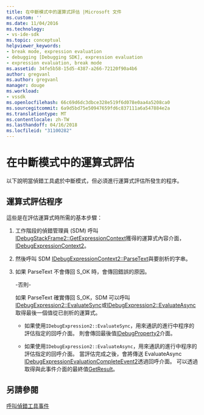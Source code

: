```yaml
---
title: 在中斷模式中的運算式評估 |Microsoft 文件
ms.custom: ''
ms.date: 11/04/2016
ms.technology:
- vs-ide-sdk
ms.topic: conceptual
helpviewer_keywords:
- break mode, expression evaluation
- debugging [Debugging SDK], expression evaluation
- expression evaluation, break mode
ms.assetid: 34fe5b58-15d5-4387-a266-72120f90a4b6
author: gregvanl
ms.author: gregvanl
manager: douge
ms.workload:
- vssdk
ms.openlocfilehash: 66c69d6dc3dbce328e519f6d078e0aa4a5208ca0
ms.sourcegitcommit: 6a9d5bd75e50947659fd6c837111a6a547884e2a
ms.translationtype: MT
ms.contentlocale: zh-TW
ms.lasthandoff: 04/16/2018
ms.locfileid: "31100282"
---
```

# <a name="expression-evaluation-in-break-mode"></a>在中斷模式中的運算式評估
以下說明當偵錯工具處於中斷模式，但必須進行運算式評估所發生的程序。  
  
## <a name="expression-evaluation-process"></a>運算式評估程序  
 這些是在評估運算式時所需的基本步驟：  
  
1.  工作階段的偵錯管理員 (SDM) 呼叫[IDebugStackFrame2::GetExpressionContext](../../extensibility/debugger/reference/idebugstackframe2-getexpressioncontext.md)獲得的運算式內容介面， [IDebugExpressionContext2](../../extensibility/debugger/reference/idebugexpressioncontext2.md)。  
  
2.  然後呼叫 SDM [IDebugExpressionContext2::ParseText](../../extensibility/debugger/reference/idebugexpressioncontext2-parsetext.md)與要剖析的字串。  
  
3.  如果 ParseText 不會傳回 S_OK 時，會傳回錯誤的原因。  
  
     -否則-  
  
     如果 ParseText 確實傳回 S_OK，SDM 可以呼叫[IDebugExpression2::EvaluateSync](../../extensibility/debugger/reference/idebugexpression2-evaluatesync.md)或[IDebugExpression2::EvaluateAsync](../../extensibility/debugger/reference/idebugexpression2-evaluateasync.md)取得最後一個值從已剖析的運算式。  
  
    -   如果使用`IDebugExpression2::EvaluateSync`，用來通訊的進行中程序的評估指定的回呼介面。 則會傳回最後值[IDebugProperty2](../../extensibility/debugger/reference/idebugproperty2.md)介面。  
  
    -   如果使用`IDebugExpression2::EvaluateAsync`，用來通訊的進行中程序的評估指定的回呼介面。 當評估完成之後，會將傳送 EvaluateAsync [IDebugExpressionEvaluationCompleteEvent2](../../extensibility/debugger/reference/idebugexpressionevaluationcompleteevent2.md)透過回呼介面。 可以透過取得與此事件介面的最終值[GetResult](../../extensibility/debugger/reference/idebugexpressionevaluationcompleteevent2-getresult.md)。  
  
## <a name="see-also"></a>另請參閱  
 [呼叫偵錯工具事件](../../extensibility/debugger/calling-debugger-events.md)